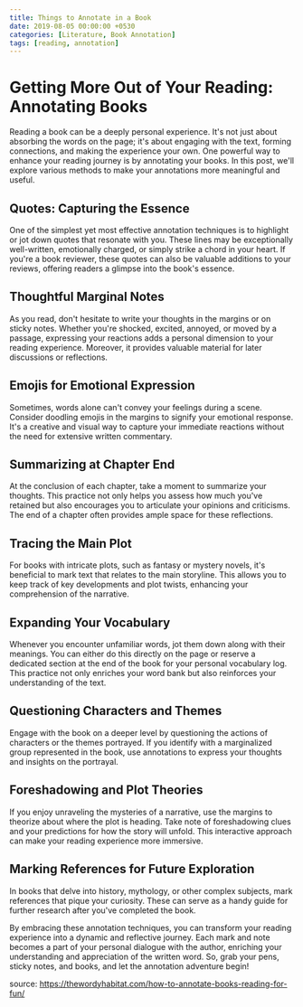 ```yaml
---
title: Things to Annotate in a Book
date: 2019-08-05 00:00:00 +0530
categories: [Literature, Book Annotation]
tags: [reading, annotation]
---
```


# Getting More Out of Your Reading: Annotating Books

Reading a book can be a deeply personal experience. It's not just about absorbing the words on the page; it's about engaging with the text, forming connections, and making the experience your own. One powerful way to enhance your reading journey is by annotating your books. In this post, we'll explore various methods to make your annotations more meaningful and useful.

## Quotes: Capturing the Essence

One of the simplest yet most effective annotation techniques is to highlight or jot down quotes that resonate with you. These lines may be exceptionally well-written, emotionally charged, or simply strike a chord in your heart. If you're a book reviewer, these quotes can also be valuable additions to your reviews, offering readers a glimpse into the book's essence.

## Thoughtful Marginal Notes

As you read, don't hesitate to write your thoughts in the margins or on sticky notes. Whether you're shocked, excited, annoyed, or moved by a passage, expressing your reactions adds a personal dimension to your reading experience. Moreover, it provides valuable material for later discussions or reflections.

## Emojis for Emotional Expression

Sometimes, words alone can't convey your feelings during a scene. Consider doodling emojis in the margins to signify your emotional response. It's a creative and visual way to capture your immediate reactions without the need for extensive written commentary.

## Summarizing at Chapter End

At the conclusion of each chapter, take a moment to summarize your thoughts. This practice not only helps you assess how much you've retained but also encourages you to articulate your opinions and criticisms. The end of a chapter often provides ample space for these reflections.

## Tracing the Main Plot

For books with intricate plots, such as fantasy or mystery novels, it's beneficial to mark text that relates to the main storyline. This allows you to keep track of key developments and plot twists, enhancing your comprehension of the narrative.

## Expanding Your Vocabulary

Whenever you encounter unfamiliar words, jot them down along with their meanings. You can either do this directly on the page or reserve a dedicated section at the end of the book for your personal vocabulary log. This practice not only enriches your word bank but also reinforces your understanding of the text.

## Questioning Characters and Themes

Engage with the book on a deeper level by questioning the actions of characters or the themes portrayed. If you identify with a marginalized group represented in the book, use annotations to express your thoughts and insights on the portrayal.

## Foreshadowing and Plot Theories

If you enjoy unraveling the mysteries of a narrative, use the margins to theorize about where the plot is heading. Take note of foreshadowing clues and your predictions for how the story will unfold. This interactive approach can make your reading experience more immersive.

## Marking References for Future Exploration

In books that delve into history, mythology, or other complex subjects, mark references that pique your curiosity. These can serve as a handy guide for further research after you've completed the book.

By embracing these annotation techniques, you can transform your reading experience into a dynamic and reflective journey. Each mark and note becomes a part of your personal dialogue with the author, enriching your understanding and appreciation of the written word. So, grab your pens, sticky notes, and books, and let the annotation adventure begin!

source: https://thewordyhabitat.com/how-to-annotate-books-reading-for-fun/
